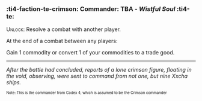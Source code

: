 ### :ti4-faction-te-crimson: **Commander**: TBA - _Wistful Soul_ :ti4-te:

<span style="font-variant:small-caps;">Unlock</span>: Resolve a combat with another player.

At the end of a combat between any players:

Gain 1 commodity or convert 1 of your commodities to a trade good.

---

*After the battle had concluded, reports of a lone crimson figure, floating in the void, observing, were sent to command from not one, but nine Xxcha ships.*

<sup><sub>Note: This is the commander from Codex 4, which is assumed to be the Crimson commander</sub></sup>